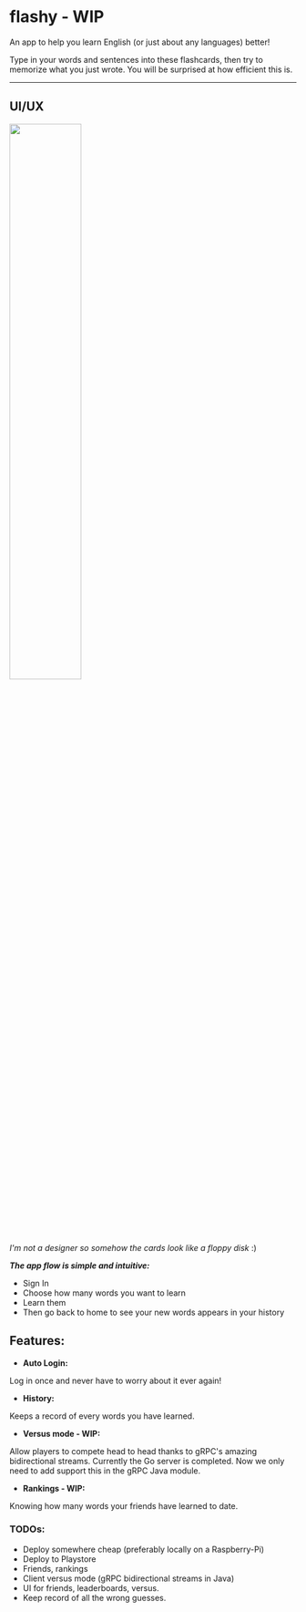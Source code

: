 # flashy - WIP

An app to help you learn English (or just about any languages) better!

Type in your words and sentences into these flashcards, then try to memorize what you just wrote. You will be surprised at how efficient this is.

---

## UI/UX

<img src="flow.gif" width="50%" height="50%"/>

_*I'm not a designer so somehow the cards look like a floppy disk*_ :)

**_The app flow is simple and intuitive:_**

- Sign In
- Choose how many words you want to learn
- Learn them
- Then go back to home to see your new words appears in your history

## Features:

- **Auto Login:**

Log in once and never have to worry about it ever again!

- **History:**

Keeps a record of every words you have learned.

- **Versus mode - WIP:**

Allow players to compete head to head thanks to gRPC's amazing bidirectional streams. Currently the Go server is completed. Now we only need to add support this in the gRPC Java module.

- **Rankings - WIP:**

Knowing how many words your friends have learned to date.

### TODOs:

- Deploy somewhere cheap (preferably locally on a Raspberry-Pi)
- Deploy to Playstore
- Friends, rankings
- Client versus mode (gRPC bidirectional streams in Java)
- UI for friends, leaderboards, versus.
- Keep record of all the wrong guesses.
